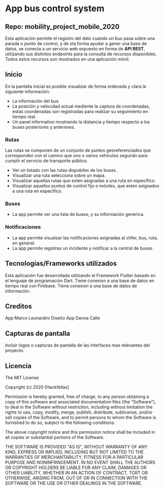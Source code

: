 # App bus control system


## Repo:  mobility_project_mobile_2020
Esta aplicación permite el registro del dato cuando un bus pasa sobre una parada o punto de control, y de sta forma ayudar a gener una base de datos, se conecta a un servicio web expuesto en forma de **API REST**, utilizando sus distintos endpoints para la consulta de recursos disponibles. Todos estos recursos son mostrados en una aplicación móvil.

## Inicio
En la pantalla inicial es posible visualizar de forma ordenada y clara la siguiente información:
  - La información del bus.
  - La posición y velocidad actual mediente la captura de coordenadas, estas coordenadas son registradas para realizar su seguimiento en tiempo real.
  - Un panel informativo mostrando la distancia y tiempo respecto a los buses posteriores y anteriores.

### Rutas
Las rutas se componen de un conjunto de puntos georeferenciados que corresponden con el camino que uno o varios
vehículos seguirán para cumplir el servicio de transporte público. 
  - Ver un listado con las rutas dispobiles de los buses.
  - Visualizar una ruta selecciona sobre un mapa.
  - Visualizar aquellas rutas que esten asignadas a una ruta en específico.
  - Visualizar aquellos puntos de control fijo o móviles, que esten asignados a una ruta en específico.
  
### Buses
  - La app permite ver una lista de buses, y su información generica.

### Notificaciones
  - La app permite visualzar las notificaciones asignadas al chfer, bus, ruta, en general.
  - La app permite registras un incidente y notificar a la central de buses.




## Tecnologías/Frameworks utilizados
Esta aplicación fue desarrollada utilizando el Framework Flutter basado en el lenguaje de programación Dart.
Tiene conexion a una base de datos en tiempo real con Firebase.
Tiene conexion a una base de datos de información.

## Creditos
App Marco Leonardini
Diseño App Danna Calle

## Capturas de pantalla
Incluir logos o capturas de pantalla de las interfaces mas relevantes del proyecto.

## Licencia

The MIT License

Copyright (c) 2020 [Hackfellas]

Permission is hereby granted, free of charge, to any person obtaining a copy
of this software and associated documentation files (the "Software"), to deal
in the Software without restriction, including without limitation the rights
to use, copy, modify, merge, publish, distribute, sublicense, and/or sell
copies of the Software, and to permit persons to whom the Software is
furnished to do so, subject to the following conditions:

The above copyright notice and this permission notice shall be included in
all copies or substantial portions of the Software.

THE SOFTWARE IS PROVIDED "AS IS", WITHOUT WARRANTY OF ANY KIND, EXPRESS OR
IMPLIED, INCLUDING BUT NOT LIMITED TO THE WARRANTIES OF MERCHANTABILITY,
FITNESS FOR A PARTICULAR PURPOSE AND NONINFRINGEMENT. IN NO EVENT SHALL THE
AUTHORS OR COPYRIGHT HOLDERS BE LIABLE FOR ANY CLAIM, DAMAGES OR OTHER
LIABILITY, WHETHER IN AN ACTION OF CONTRACT, TORT OR OTHERWISE, ARISING FROM,
OUT OF OR IN CONNECTION WITH THE SOFTWARE OR THE USE OR OTHER DEALINGS IN
THE SOFTWARE.
